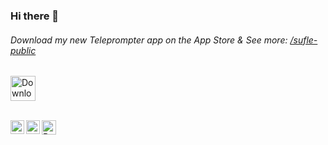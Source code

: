 ### Hi there 👋


###### Download my new Teleprompter app on the App Store & See more: [/sufle-public](https://github.com/obrienser/sufle-public)

<p>
  <a href="https://apple.co/418PXwo" title="Download from the App Store"><img src="https://user-images.githubusercontent.com/50111192/231751762-036032fe-660f-47d2-b258-58d2b3c279c8.png" alt="Download from the App Store" height="40"></a>
</p>
<br>

<a href="https://t.me/talserhii/" title="Telegram">
  <img align="left" alt="Telegram" height="22px" src="https://user-images.githubusercontent.com/50111192/172144932-658951ce-ac8e-46dd-8e86-64360bdcc8ff.svg" />
</a>
<a href="https://linkedin.com/in/obrienser/" title="LinkedIN">
  <img align="left" alt="LinkedIN" height="22px" src="https://raw.githubusercontent.com/peterthehan/peterthehan/master/assets/linkedin.svg" />
</a>
<a href="https://www.buymeacoffee.com/obrienser" title="Buy Me A Coffee">
  <img align="left" alt="Buy Me A Coffee" height="23" src="https://cdn.buymeacoffee.com/buttons/v2/default-yellow.png">
</a>

